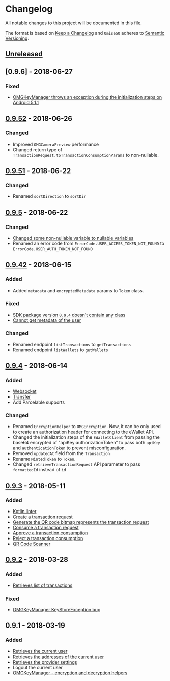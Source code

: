 # Changelog
All notable changes to this project will be documented in this file.

The format is based on [Keep a Changelog](https://keepachangelog.com/en/1.0.0/)
and `OmiseGO` adheres to [Semantic Versioning](https://semver.org/spec/v2.0.0.html).

## [Unreleased]

## [0.9.6] - 2018-06-27
### Fixed
- [OMGKeyManager throws an exception during the initialization steps on Android 5.1.1](https://github.com/omisego/android-sdk/issues/49)

## [0.9.52] - 2018-06-26
### Changed
- Improved `OMGCameraPreview` performance
- Changed return type of `TransactionRequest.toTransactionConsumptionParams` to non-nullable.

## [0.9.51] - 2018-06-22
### Changed
- Renamed `sortDirection` to `sortDir`

## [0.9.5] - 2018-06-22
### Changed
- [Changed some non-nullable variable to nullable variables](https://github.com/omisego/android-sdk/pull/43)
- Renamed an error code from `ErrorCode.USER_ACCESS_TOKEN_NOT_FOUND` to `ErrorCode.USER_AUTH_TOKEN_NOT_FOUND`

## [0.9.42] - 2018-06-15
### Added
- Added `metadata` and `encryptedMetadata` params to `Token` class. 

### Fixed
- [SDK package version `0.9.4` doesn't contain any class](https://github.com/omisego/android-sdk/issues/36)
- [Cannot get metadata of the user](https://github.com/omisego/android-sdk/issues/40)

### Changed
- Renamed endpoint `listTransactions` to `getTransactions`
- Renamed endpoint `listWallets` to `getWallets`

## [0.9.4] - 2018-06-14
### Added
- [Websocket](https://github.com/omisego/android-sdk#websocket)
- [Transfer](https://github.com/omisego/android-sdk#send-tokens-to-an-address)
- Add Parcelable supports

### Changed
- Renamed `EncryptionHelper` to `OMGEncryption`. Now, it can be only used to create an authorization header for connecting to the eWallet API.
- Changed the initialization steps of the `EWalletClient` from passing the base64 encrypted of "apiKey:authorizationToken" to pass both `apiKey` and `authenticationToken` to prevent misconfiguration.
- Removed `updatedAt` field from the `Transaction`
- Rename `MintedToken` to `Token`.
- Changed `retrieveTransactionRequest` API parameter to pass `formattedId` instead of `id`

## [0.9.3] - 2018-05-11
### Added
- [Kotlin linter](https://github.com/shyiko/ktlint)
- [Create a transaction request](https://github.com/omisego/android-sdk#generate-a-transaction-request)
- [Generate the QR code bitmap represents the transaction request](https://github.com/omisego/android-sdk#generate-qr-code-bitmap-representation-of-a-transaction-request)
- [Consume a transaction request](https://github.com/omisego/android-sdk#consume-a-transaction-request)
- [Approve a transaction consumption](https://github.com/omisego/android-sdk#approve-or-reject-a-transaction-consumption)
- [Reject a transaction consumption](https://github.com/omisego/android-sdk#approve-or-reject-a-transaction-consumption)
- [QR Code Scanner](https://github.com/omisego/android-sdk#scan-a-qr-code)

## [0.9.2] - 2018-03-28
### Added
- [Retrieves list of transactions](https://github.com/omisego/android-sdk#get-the-current-users-transactions)

### Fixed
- [OMGKeyManager KeyStoreException bug](https://github.com/omisego/android-sdk/pull/18)

## 0.9.1 - 2018-03-19
### Added
- [Retrieves the current user](https://github.com/omisego/android-sdk#get-the-current-user)
- [Retrieves the addresses of the current user](https://github.com/omisego/android-sdk#get-the-addresses-of-the-current-user)
- [Retrieves the provider settings](https://github.com/omisego/android-sdk#get-the-provider-settings)
- Logout the current user
- [OMGKeyManager - encryption and decryption helpers](https://github.com/omisego/android-sdk/pull/11)

[Unreleased]: https://github.com/omisego/android-sdk/compare/v0.9.52...HEAD
[0.9.52]: https://github.com/omisego/android-sdk/compare/v0.9.51...0.9.52
[0.9.51]: https://github.com/omisego/android-sdk/compare/v0.9.5...0.9.51
[0.9.5]: https://github.com/omisego/android-sdk/compare/v0.9.42...0.9.5
[0.9.42]: https://github.com/omisego/android-sdk/compare/v0.9.4...0.9.42
[0.9.4]: https://github.com/omisego/android-sdk/compare/v0.9.3...v0.9.4
[0.9.3]: https://github.com/omisego/android-sdk/compare/v0.9.2...v0.9.3
[0.9.2]: https://github.com/omisego/android-sdk/compare/v0.9.1...v0.9.2

